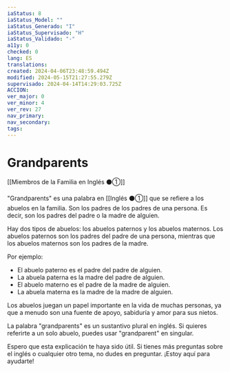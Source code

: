 ```yaml
---
iaStatus: 8
iaStatus_Model: ""
iaStatus_Generado: "I"
iaStatus_Supervisado: "H"
iaStatus_Validado: "-"
a11y: 0
checked: 0
lang: ES
translations: 
created: 2024-04-06T23:48:59.494Z
modified: 2024-05-15T21:27:55.279Z
supervisado: 2024-04-14T14:29:03.725Z
ACCION: 
ver_major: 0
ver_minor: 4
ver_rev: 27
nav_primary: 
nav_secondary: 
tags:
---
```

# Grandparents

[[Miembros de la Familia en Inglés ⚫①]]

"Grandparents" es una palabra en [[Inglés ⚫①]] que se refiere a los abuelos en la familia. Son los padres de los padres de una persona. Es decir, son los padres del padre o la madre de alguien.

Hay dos tipos de abuelos: los abuelos paternos y los abuelos maternos. Los abuelos paternos son los padres del padre de una persona, mientras que los abuelos maternos son los padres de la madre.

Por ejemplo:

- El abuelo paterno es el padre del padre de alguien.
- La abuela paterna es la madre del padre de alguien.
- El abuelo materno es el padre de la madre de alguien.
- La abuela materna es la madre de la madre de alguien.

Los abuelos juegan un papel importante en la vida de muchas personas, ya que a menudo son una fuente de apoyo, sabiduría y amor para sus nietos.

La palabra "grandparents" es un sustantivo plural en inglés. Si quieres referirte a un solo abuelo, puedes usar "grandparent" en singular.

Espero que esta explicación te haya sido útil. Si tienes más preguntas sobre el inglés o cualquier otro tema, no dudes en preguntar. ¡Estoy aquí para ayudarte!